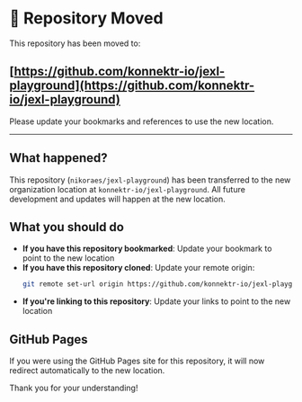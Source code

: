# 🚀 Repository Moved

This repository has been moved to:

## **[https://github.com/konnektr-io/jexl-playground](https://github.com/konnektr-io/jexl-playground)**

Please update your bookmarks and references to use the new location.

---

## What happened?

This repository (`nikoraes/jexl-playground`) has been transferred to the new organization location at `konnektr-io/jexl-playground`. All future development and updates will happen at the new location.

## What you should do

- **If you have this repository bookmarked**: Update your bookmark to point to the new location
- **If you have this repository cloned**: Update your remote origin:
  ```bash
  git remote set-url origin https://github.com/konnektr-io/jexl-playground.git
  ```
- **If you're linking to this repository**: Update your links to point to the new location

## GitHub Pages

If you were using the GitHub Pages site for this repository, it will now redirect automatically to the new location.

Thank you for your understanding!
